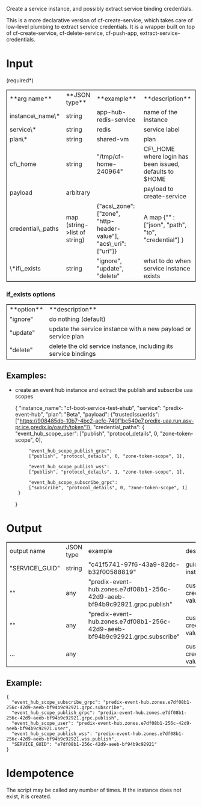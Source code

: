 Create a service instance, and possibly extract service binding credentials.

This is a more declarative version of cf-create-service, which takes care of low-level plumbing to extract service credentials.
It is a wrapper built on top of cf-create-service, cf-delete-service, cf-push-app, extract-service-credentials.

# Input

(required\*)

<table border="2" cellspacing="0" cellpadding="6" rules="groups" frame="hsides">


<colgroup>
<col  class="left" />

<col  class="left" />

<col  class="left" />

<col  class="left" />
</colgroup>
<tbody>
<tr>
<td class="left">**arg name**</td>
<td class="left">**JSON type**</td>
<td class="left">**example**</td>
<td class="left">**description**</td>
</tr>


<tr>
<td class="left">instance\_name\*</td>
<td class="left">string</td>
<td class="left">app-hub-redis-service</td>
<td class="left">name of the instance</td>
</tr>


<tr>
<td class="left">service\*</td>
<td class="left">string</td>
<td class="left">redis</td>
<td class="left">service label</td>
</tr>


<tr>
<td class="left">plan\*</td>
<td class="left">string</td>
<td class="left">shared-vm</td>
<td class="left">plan</td>
</tr>


<tr>
<td class="left">cf\_home</td>
<td class="left">string</td>
<td class="left">"/tmp/cf-home-240964"</td>
<td class="left">CF\_HOME where login has been issued, defaults to $HOME</td>
</tr>


<tr>
<td class="left">payload</td>
<td class="left">arbitrary</td>
<td class="left">&#xa0;</td>
<td class="left">payload to create-service</td>
</tr>


<tr>
<td class="left">credential\_paths</td>
<td class="left">map (string->list of string)</td>
<td class="left">{"acs\_zone": ["zone", "http-header-value"], "acs\_uri": ["uri"]}</td>
<td class="left">A map {"<CUSTOM\_CREDENTIAL\_NAME>" : ["json", "path", "to", "credential"] }</td>
</tr>


<tr>
<td class="left">\*if\_exists</td>
<td class="left">string</td>
<td class="left">"ignore", "update", "delete"</td>
<td class="left">what to do when service instance exists</td>
</tr>
</tbody>
</table>

### if\_exists options

<table border="2" cellspacing="0" cellpadding="6" rules="groups" frame="hsides">


<colgroup>
<col  class="left" />

<col  class="left" />
</colgroup>
<tbody>
<tr>
<td class="left">**option**</td>
<td class="left">**description**</td>
</tr>


<tr>
<td class="left">"ignore"</td>
<td class="left">do nothing (default)</td>
</tr>


<tr>
<td class="left">"update"</td>
<td class="left">update the service instance with a new payload or service plan</td>
</tr>


<tr>
<td class="left">"delete"</td>
<td class="left">delete the old service instance, including its service bindings</td>
</tr>
</tbody>
</table>

## Examples:

-   create an event hub instance and extract the publish and subscribe uaa scopes

    {
         "instance_name": "cf-boot-service-test-ehub",
         "service": "predix-event-hub",
         "plan": "Beta",
         "payload": {"trustedIssuerIds": ["https://908485db-10b7-4bc2-acfc-740f1bc540e7.predix-uaa.run.asv-pr.ice.predix.io/oauth/token"]},
         "credential_paths": {
             "event_hub_scope_user":
             ["publish", "protocol_details", 0, "zone-token-scope", 0],
    
             "event_hub_scope_publish_grpc":
             ["publish", "protocol_details", 0, "zone-token-scope", 1],
    
             "event_hub_scope_publish_wss":
             ["publish", "protocol_details", 1, "zone-token-scope", 1],
    
             "event_hub_scope_subscribe_grpc":
             ["subscribe", "protocol_details", 0, "zone-token-scope", 1]
         }
    }

# Output

<table border="2" cellspacing="0" cellpadding="6" rules="groups" frame="hsides">


<colgroup>
<col  class="left" />

<col  class="left" />

<col  class="left" />

<col  class="left" />
</colgroup>
<tbody>
<tr>
<td class="left">output name</td>
<td class="left">JSON type</td>
<td class="left">example</td>
<td class="left">description</td>
</tr>


<tr>
<td class="left">"SERVICE\_GUID"</td>
<td class="left">string</td>
<td class="left">"c41f5741-97f6-43a9-82dc-b32f00588819"</td>
<td class="left">guid of the instance</td>
</tr>


<tr>
<td class="left">"<CREDENTIAL\_NAME\_A>"</td>
<td class="left">any</td>
<td class="left">"predix-event-hub.zones.e7df08b1-256c-42d9-aeeb-bf94b9c92921.grpc.publish"</td>
<td class="left">custom credential value</td>
</tr>


<tr>
<td class="left">"<CREDENTIAL\_NAME\_B>"</td>
<td class="left">any</td>
<td class="left">"predix-event-hub.zones.e7df08b1-256c-42d9-aeeb-bf94b9c92921.grpc.subscribe"</td>
<td class="left">custom credential value</td>
</tr>


<tr>
<td class="left">&#x2026;</td>
<td class="left">any</td>
<td class="left">&#xa0;</td>
<td class="left">custom credential value</td>
</tr>
</tbody>
</table>

## Example:

    {
      "event_hub_scope_subscribe_grpc": "predix-event-hub.zones.e7df08b1-256c-42d9-aeeb-bf94b9c92921.grpc.subscribe",
      "event_hub_scope_publish_grpc": "predix-event-hub.zones.e7df08b1-256c-42d9-aeeb-bf94b9c92921.grpc.publish",
      "event_hub_scope_user": "predix-event-hub.zones.e7df08b1-256c-42d9-aeeb-bf94b9c92921.user",
      "event_hub_scope_publish_wss": "predix-event-hub.zones.e7df08b1-256c-42d9-aeeb-bf94b9c92921.wss.publish",
      "SERVICE_GUID": "e7df08b1-256c-42d9-aeeb-bf94b9c92921"
    }

# Idempotence

The script may be called any number of times. If the instance does not exist, it is created.